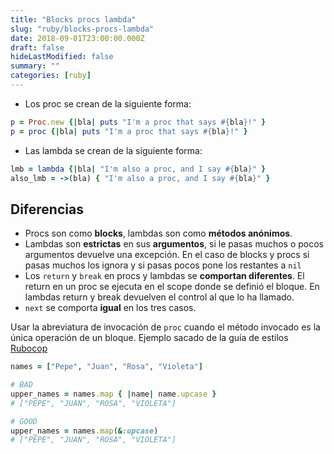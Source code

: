 ```yaml
---
title: "Blocks procs lambda"
slug: "ruby/blocks-procs-lambda"
date: 2018-09-01T23:00:00.000Z
draft: false
hideLastModified: false
summary: ""
categories: [ruby]
---
```





  - Los proc se crean de la siguiente forma:

```ruby
p = Proc.new {|bla| puts "I'm a proc that says #{bla}!" }
p = proc {|bla| puts "I'm a proc that says #{bla}!" }
```

  - Las lambda se crean de la siguiente forma:

```ruby
lmb = lambda {|bla| "I'm also a proc, and I say #{bla}" }
also_lmb = ->(bla) { "I'm also a proc, and I say #{bla}" }
```

Diferencias
--------------------------------------------------------------------------------

  - Procs son como __blocks__, lambdas son como __métodos anónimos__.
  - Lambdas son __estrictas__ en sus __argumentos__, si le pasas muchos o pocos
  argumentos devuelve una excepción. En el caso de blocks y procs si pasas muchos
  los ignora y si pasas pocos pone los restantes a `nil`
  - Los `return` y `break` en procs y lambdas se __comportan diferentes__. El
  return en un proc se ejecuta en el scope donde se definió el bloque. En lambdas
  return y break devuelven el control al que lo ha llamado.
  - `next` se comporta __igual__ en los tres casos.

  Usar la abreviatura de invocación de `proc`  cuando el método invocado es la
  única operación de un bloque. Ejemplo sacado de la guía de estilos [Rubocop]

  [Rubocop]: https://github.com/rubocop-hq/ruby-style-guide#single-action-blocks

```ruby
names = ["Pepe", "Juan", "Rosa", "Violeta"]

# BAD
upper_names = names.map { |name| name.upcase }
# ["PEPE", "JUAN", "ROSA", "VIOLETA"]

# GOOD
upper_names = names.map(&:upcase)
# ["PEPE", "JUAN", "ROSA", "VIOLETA"]
```

